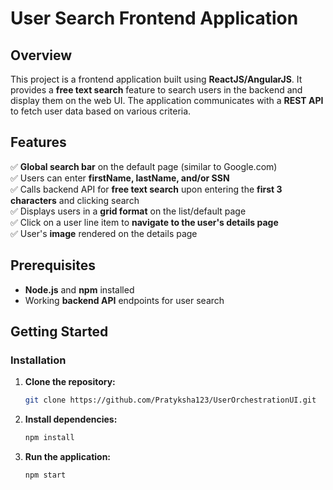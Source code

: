 # **User Search Frontend Application**

## **Overview**  
This project is a frontend application built using **ReactJS/AngularJS**. It provides a **free text search** feature to search users in the backend and display them on the web UI. The application communicates with a **REST API** to fetch user data based on various criteria.  

## **Features**  
✅ **Global search bar** on the default page (similar to Google.com)  
✅ Users can enter **firstName, lastName, and/or SSN**  
✅ Calls backend API for **free text search** upon entering the **first 3 characters** and clicking search  
✅ Displays users in a **grid format** on the list/default page  
✅ Click on a user line item to **navigate to the user's details page**  
✅ User's **image** rendered on the details page  

## **Prerequisites**  
- **Node.js** and **npm** installed  
- Working **backend API** endpoints for user search  

## **Getting Started**  

### **Installation**  

1. **Clone the repository:**  
   ```bash
   git clone https://github.com/Pratyksha123/UserOrchestrationUI.git
   ```

2. **Install dependencies:**  
   ```bash
   npm install
   ```

3. **Run the application:**  
   ```bash
   npm start
   ```  

